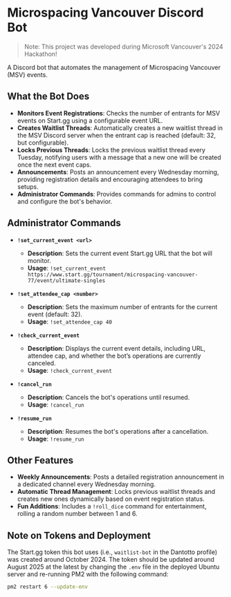 
# Microspacing Vancouver Discord Bot

> Note: This project was developed during Microsoft Vancouver's 2024 Hackathon!

A Discord bot that automates the management of Microspacing Vancouver (MSV) events.

## What the Bot Does

- **Monitors Event Registrations**: Checks the number of entrants for MSV events on Start.gg using a configurable event URL.
- **Creates Waitlist Threads**: Automatically creates a new waitlist thread in the MSV Discord server when the entrant cap is reached (default: 32, but configurable).
- **Locks Previous Threads**: Locks the previous waitlist thread every Tuesday, notifying users with a message that a new one will be created once the next event caps.
- **Announcements**: Posts an announcement every Wednesday morning, providing registration details and encouraging attendees to bring setups.
- **Administrator Commands**: Provides commands for admins to control and configure the bot's behavior.

## Administrator Commands

- **`!set_current_event <url>`**
  - **Description**: Sets the current event Start.gg URL that the bot will monitor.
  - **Usage**: `!set_current_event https://www.start.gg/tournament/microspacing-vancouver-77/event/ultimate-singles`

- **`!set_attendee_cap <number>`**
  - **Description**: Sets the maximum number of entrants for the current event (default: 32).
  - **Usage**: `!set_attendee_cap 40`

- **`!check_current_event`**
  - **Description**: Displays the current event details, including URL, attendee cap, and whether the bot’s operations are currently canceled.
  - **Usage**: `!check_current_event`

- **`!cancel_run`**
  - **Description**: Cancels the bot's operations until resumed.
  - **Usage**: `!cancel_run`

- **`!resume_run`**
  - **Description**: Resumes the bot's operations after a cancellation.
  - **Usage**: `!resume_run`

## Other Features

- **Weekly Announcements**: Posts a detailed registration announcement in a dedicated channel every Wednesday morning.
- **Automatic Thread Management**: Locks previous waitlist threads and creates new ones dynamically based on event registration status.
- **Fun Additions**: Includes a `!roll_dice` command for entertainment, rolling a random number between 1 and 6.

## Note on Tokens and Deployment

The Start.gg token this bot uses (i.e., `waitlist-bot` in the Dantotto profile) was created around October 2024. The token should be updated around August 2025 at the latest by changing the `.env` file in the deployed Ubuntu server and re-running PM2 with the following command:

```bash
pm2 restart 6 --update-env
```
